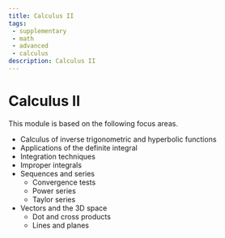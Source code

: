 ```yaml
---
title: Calculus II
tags: 
 - supplementary
 - math
 - advanced
 - calculus
description: Calculus II
---
```


# Calculus II

This module is based on the following focus areas.
- Calculus of inverse trigonometric and hyperbolic functions
- Applications of the definite integral
- Integration techniques
- Improper integrals
- Sequences and series
    - Convergence tests
    - Power series
    - Taylor series
- Vectors and the 3D space
    - Dot and cross products
    - Lines and planes